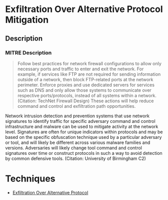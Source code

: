 
# Exfiltration Over Alternative Protocol Mitigation

## Description

### MITRE Description

> Follow best practices for network firewall configurations to allow only necessary ports and traffic to enter and exit the network. For example, if services like FTP are not required for sending information outside of a network, then block FTP-related ports at the network perimeter. Enforce proxies and use dedicated servers for services such as DNS and only allow those systems to communicate over respective ports/protocols, instead of all systems within a network. (Citation: TechNet Firewall Design) These actions will help reduce command and control and exfiltration path opportunities.

Network intrusion detection and prevention systems that use network signatures to identify traffic for specific adversary command and control infrastructure and malware can be used to mitigate activity at the network level. Signatures are often for unique indicators within protocols and may be based on the specific obfuscation technique used by a particular adversary or tool, and will likely be different across various malware families and versions. Adversaries will likely change tool command and control signatures over time or construct protocols in such a way to avoid detection by common defensive tools. (Citation: University of Birmingham C2)


# Techniques


* [Exfiltration Over Alternative Protocol](../techniques/Exfiltration-Over-Alternative-Protocol.md)

